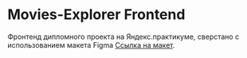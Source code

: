 # Movies-Explorer Frontend

Фронтенд дипломного проекта на Яндекс.практикуме, сверстано с использованием макета Figma
[Ссылка на макет](https://disk.yandex.com/d/w0bnuRY9hm1tkQ).
